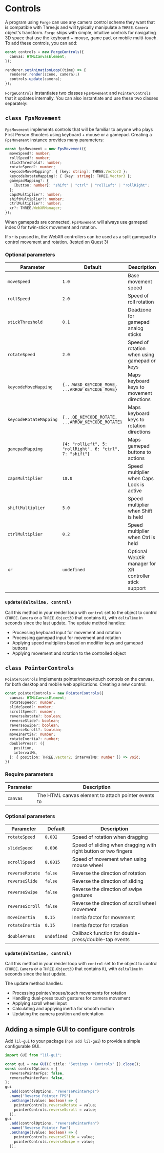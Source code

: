 # Controls

A program using `Forge` can use any camera control scheme they want that is compatible with Three.js and will typically manipulate a `THREE.Camera` object's transform. `Forge` ships with simple, intuitive controls for navigating 3D space that use the keyboard + mouse, game pad, or mobile multi-touch. To add these controls, you can add:

```typescript
const controls = new ForgeControls({
  canvas: HTMLCanvasElement;
});

renderer.setAnimationLoop((time) => {
  renderer.render(scene, camera);)
  controls.update(camera);
});
```

`ForgeControls` instantiates two classes `FpsMovement` and `PointerControls` that it updates internally. You can also instantiate and use these two classes separately:

## `class FpsMovement`

`FpsMovement` implements controls that will be familiar to anyone who plays First Person Shooters using keyboard + mouse or a gamepad. Creating a `FpsMovement` instance provides many parameters:

```typescript
const fpsMovement = new FpsMovement({
  moveSpeed?: number;
  rollSpeed?: number;
  stickThreshold?: number;
  rotateSpeed?: number;
  keycodeMoveMapping?: { [key: string]: THREE.Vector3 };
  keycodeRotateMapping?: { [key: string]: THREE.Vector3 };
  gamepadMapping?: {
    [button: number]: "shift" | "ctrl" | "rollLeft" | "rollRight";
  };
  capsMultiplier?: number;
  shiftMultiplier?: number;
  ctrlMultiplier?: number;
  xr?: THREE.WebXRManager;
});
```
When gamepads are connected, `FpsMovement` will always use gamepad index 0 for twin-stick movement and rotation.

If `xr` is passed in, the WebXR controllers can be used as a split gamepad to control movement and rotation. (tested on Quest 3)

### Optional parameters

| Parameter | Default | Description |
|-----------|---------|-------------|
| `moveSpeed` | `1.0` | Base movement speed |
| `rollSpeed` | `2.0` | Speed of roll rotation |
| `stickThreshold` | `0.1` | Deadzone for gamepad analog sticks |
| `rotateSpeed` | `2.0` | Speed of rotation when using gamepad or keys |
| `keycodeMoveMapping` | `{...WASD_KEYCODE_MOVE, ...ARROW_KEYCODE_MOVE}` | Maps keyboard keys to movement directions |
| `keycodeRotateMapping` | `{...QE_KEYCODE_ROTATE, ...ARROW_KEYCODE_ROTATE}` | Maps keyboard keys to rotation directions |
| `gamepadMapping` | `{4: "rollLeft", 5: "rollRight", 6: "ctrl", 7: "shift"}` | Maps gamepad buttons to actions |
| `capsMultiplier` | `10.0` | Speed multiplier when Caps Lock is active |
| `shiftMultiplier` | `5.0` | Speed multiplier when Shift is held |
| `ctrlMultiplier` | `0.2` | Speed multiplier when Ctrl is held |
| `xr` | `undefined` | Optional WebXR manager for XR controller stick support

### `update(deltaTime, control)`

Call this method in your render loop with `control` set to the object to control (`THREE.Camera` or a `THREE.Object3D` that contains it), with `deltaTime` in seconds since the last update.
The update method handles:

- Processing keyboard input for movement and rotation
- Processing gamepad input for movement and rotation
- Applying speed multipliers based on modifier keys and gamepad buttons
- Applying movement and rotation to the controlled object


## `class PointerControls`

`PointerControls` implements pointer/mouse/touch controls on the canvas, for both desktop and mobile web applications. Creating a new control:
```typescript
const pointerControls = new PointerControls({
  canvas: HTMLCanvasElement;
  rotateSpeed?: number;
  slideSpeed?: number;
  scrollSpeed?: number;
  reverseRotate?: boolean;
  reverseSlide?: boolean;
  reverseSwipe?: boolean;
  reverseScroll?: boolean;
  moveInertia?: number;
  rotateInertia?: number;
  doublePress?: ({
    position,
    intervalMs,
  }: { position: THREE.Vector2; intervalMs: number }) => void;
})
```

### Require parameters

| Parameter | Description |
|-----------|-------------|
| `canvas` | The HTML canvas element to attach pointer events to |

### Optional parameters

| Parameter | Default | Description |
|-----------|---------|-------------|
| `rotateSpeed` | `0.002` | Speed of rotation when dragging |
| `slideSpeed` | `0.006` | Speed of sliding when dragging with right button or two fingers |
| `scrollSpeed` | `0.0015` | Speed of movement when using mouse wheel |
| `reverseRotate` | `false` | Reverse the direction of rotation |
| `reverseSlide` | `false` | Reverse the direction of sliding |
| `reverseSwipe` | `false` | Reverse the direction of swipe gestures |
| `reverseScroll` | `false` | Reverse the direction of scroll wheel movement |
| `moveInertia` | `0.15` | Inertia factor for movement |
| `rotateInertia` | `0.15` | Inertia factor for rotation |
| `doublePress` | `undefined` | Callback function for double-press/double-tap events |

### `update(deltaTime, control)`

Call this method in your render loop with `control` set to the object to control (`THREE.Camera` or a `THREE.Object3D` that contains it), with `deltaTime` in seconds since the last update.

The update method handles:

- Processing pointer/mouse/touch movements for rotation
- Handling dual-press touch gestures for camera movement
- Applying scroll wheel input
- Calculating and applying inertia for smooth motion
- Updating the camera position and orientation


## Adding a simple GUI to configure controls

Add `lil-gui` to your package (`npm add lil-gui`) to provide a simple configurable GUI.

```typescript
import GUI from "lil-gui";

const gui = new GUI({ title: "Settings + Controls" }).close();
const controlOptions = {
  reversePointerFps: false,
  reversePointerPan: false,
};
gui
  .add(controlOptions, "reversePointerFps")
  .name("Reverse Pointer FPS")
  .onChange((value: boolean) => {
    pointerControls.reverseRotate = value;
    pointerControls.reverseScroll = value;
  });
gui
  .add(controlOptions, "reversePointerPan")
  .name("Reverse Pointer Pan")
  .onChange((value: boolean) => {
    pointerControls.reverseSlide = value;
    pointerControls.reverseSwipe = value;
  });
```

